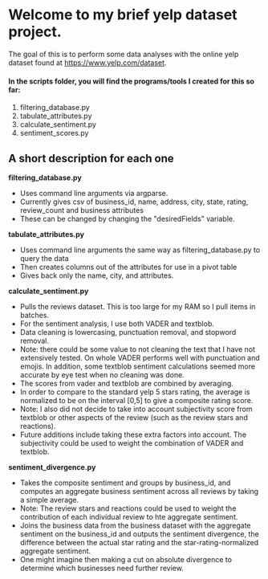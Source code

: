 # Welcome to my brief yelp dataset project. 
The goal of this is to perform some data analyses with the online yelp dataset found at https://www.yelp.com/dataset.

#### In the scripts folder, you will find the programs/tools I created for this so far:  
1. filtering_database.py
1. tabulate_attributes.py
1. calculate_sentiment.py
1. sentiment_scores.py

## A short description for each one
**filtering_database.py** 
* Uses command line arguments via argparse.
* Currently gives csv of business_id, name, address, city, state, rating, review_count and business attributes
* These can be changed by changing the "desiredFields" variable.

**tabulate_attributes.py**
* Uses command line arguments the same way as filtering_database.py to query the data
* Then creates columns out of the attributes for use in a pivot table
* Gives back only the name, city, and attributes. 

**calculate_sentiment.py**
* Pulls the reviews dataset. This is too large for my RAM so I pull items in batches.
* For the sentiment analysis, I use both VADER and textblob. 
* Data cleaning is lowercasing, punctuation removal, and stopword removal. 
* Note: there could be some value to not cleaning the text that I have not extensively tested. On whole VADER performs well with punctuation and emojis. In addition, some textblob sentiment calculations seemed more accurate by eye test when no cleaning was done.
* The scores from vader and textblob are combined by averaging.
* In order to compare to the standard yelp 5 stars rating, the average is normalized to be on the interval [0,5] to give a composite rating score. 
* Note: I also did not decide to take into account subjectivity score from textblob or other aspects of the review (such as the review stars and reactions). 
* Future additions include taking these extra factors into account. The subjectivity could be used to weight the combination of VADER and textblob. 

**sentiment_divergence.py**
* Takes the composite sentiment and groups by business_id, and computes an aggregate business sentiment across all reviews by taking a simple average.
* Note: The review stars and reactions could be used to weight the contribution of each individual review to hte aggregate sentiment.
* Joins the business data from the business dataset with the aggregate sentiment on the business_id and outputs the sentiment divergence, the difference between the actual star rating and the star-rating-normalized aggregate sentiment. 
* One might imagine then making a cut on absolute divergence to determine which businesses need further review. 

